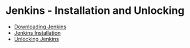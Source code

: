 # Jenkins - Installation and Unlocking

- [Downloading Jenkins](1a1.md)
- [Jenkins Installation](1a2.md)
- [Unlocking Jenkins](1a3.md)
